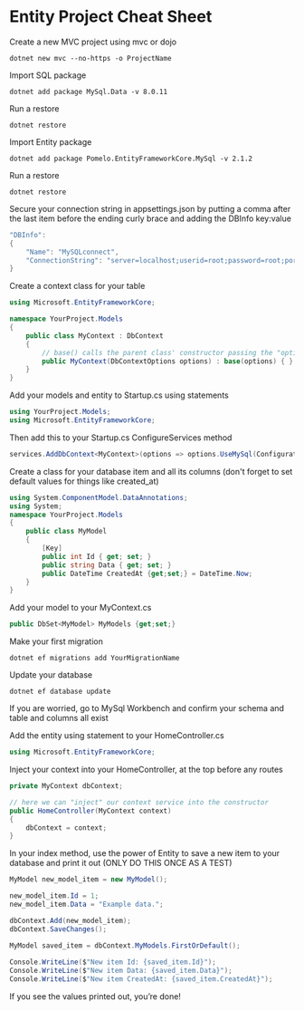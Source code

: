 Entity Project Cheat Sheet
==============

Create a new MVC project using mvc or dojo
```
dotnet new mvc --no-https -o ProjectName
```

Import SQL package
```
dotnet add package MySql.Data -v 8.0.11
```

Run a restore
```
dotnet restore
```

Import Entity package
```
dotnet add package Pomelo.EntityFrameworkCore.MySql -v 2.1.2
```

Run a restore
```
dotnet restore
```

Secure your connection string in appsettings.json by putting a comma after the last item before the ending curly brace and adding the DBInfo key:value
```C#
"DBInfo":
{
    "Name": "MySQLconnect",
    "ConnectionString": "server=localhost;userid=root;password=root;port=3306;database=mydb;SslMode=None"
}
```

Create a context class for your table
```C#
using Microsoft.EntityFrameworkCore;

namespace YourProject.Models
{
    public class MyContext : DbContext
    {
        // base() calls the parent class' constructor passing the "options" parameter along
        public MyContext(DbContextOptions options) : base(options) { }
    }
}
```

Add your models and entity to Startup.cs using statements
```C#
using YourProject.Models;
using Microsoft.EntityFrameworkCore;
```

Then add this to your Startup.cs ConfigureServices method
```C#
services.AddDbContext<MyContext>(options => options.UseMySql(Configuration["DBInfo:ConnectionString"]));
```

Create a class for your database item and all its columns (don't forget to set default values for things like created_at)
```C#
using System.ComponentModel.DataAnnotations;
using System;
namespace YourProject.Models
{
    public class MyModel
    {
        [Key]
        public int Id { get; set; }
        public string Data { get; set; }
        public DateTime CreatedAt {get;set;} = DateTime.Now;
    }
}
```

Add your model to your MyContext.cs
```C#
public DbSet<MyModel> MyModels {get;set;}
```

Make your first migration
```
dotnet ef migrations add YourMigrationName
```

Update your database
```
dotnet ef database update
```

If you are worried, go to MySql Workbench and confirm your schema and table and columns all exist

Add the entity using statement to your 
HomeController.cs
```C#
using Microsoft.EntityFrameworkCore;
```

Inject your context into your HomeController, at the top before any routes
```C#
private MyContext dbContext;

// here we can "inject" our context service into the constructor
public HomeController(MyContext context)
{
    dbContext = context;
}
```

In your index method, use the power of Entity to save a new item to your database and print it out (ONLY DO THIS ONCE AS A TEST)
```C#
MyModel new_model_item = new MyModel();

new_model_item.Id = 1;
new_model_item.Data = "Example data.";

dbContext.Add(new_model_item);
dbContext.SaveChanges();

MyModel saved_item = dbContext.MyModels.FirstOrDefault();
    
Console.WriteLine($"New item Id: {saved_item.Id}");
Console.WriteLine($"New item Data: {saved_item.Data}");
Console.WriteLine($"New item CreatedAt: {saved_item.CreatedAt}");
```

If you see the values printed out, you’re done!


